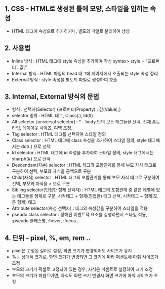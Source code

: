 ## 1. CSS - HTML로 생성된 틀에 모양, 스타일을 입히는 속성
- HTML 태그에 속성으로 추가하거나, 별도의 파일로 분리하여 생성

## 2. 사용법
- Inline 방식 : HTML 태그에 style 속성을 추가하여 작성
  syntax> style = "프로퍼티 : 값;"
- Internal 방식 : HTML 파일의 head 태그에 페이지에서 호출되는 style 속성 정리
- External 방식 : style 속성을 별도의 파일로 생성하여 호출

## 3. Internal, External 방식의 문법
- 형식 : 선택자(Selector) {프로퍼티(Property) : 값(Value);}
- selector 종류 : HTML 태그, Class(.), Id(#)
- All selector (universal selector) : * - body 안의 모든 태그들을 선택, 전체 폰트 타입, 레이아웃 사이즈, 여백 조정..
- Tag selector : HTML 태그를 선택하여 스타일 정의
- Class selector : HTML 태그에 class 속성을 추가하여 스타일 정의, style 태그에서는 dot(.) 으로 선택
- Id selector : HTML 태그에 id 속성을 추가하여 스타일 정의, style 태그에서는 sharph(#) 으로 선택
- Descendant(자손) selector : HTML 태그의 포함관계를 통해 부모 자식 태그로 구분하여 선택, 부모와 자식을 공백으로 구분
- Child(자식) selector : HTML 태그의 포함관계를 통해 부모 자식 태그로 구분하여 선택, 부모와 자식을 > 으로 구분
- Sibling selector(인접한 형제 선택자) : HTML 태그의 포함관계 중 같은 레벨에 있는 태그들을 형제로 구분, 시작태그 + 형제(인접한) 태그 선택, 시작태그 ~ 형제(모든 형제) 태그 
- Attribute selector(속성 선택자) : 태그의 속성값을 구분하여 스타일을 적용
- pseudo class selector : 정해진 이벤트적 요소를 실행하면서 스타일 적용, :pseudo 클래스명, :hover, :focus...

## 4. 단위 - pixel, %, em, rem ..
- pixel은 고정된 길이로 설정, 화면 크기가 변경되어도 사이즈가 유지
- %는 상대적 크기로, 화면 크기가 변경되면 그 크기에 따라 퍼센트에 마춰 사이즈가 조정
- 부모의 크기가 픽셀로 고정되어 있는 경우, 자식은 퍼센트로 설정하여 크기 조정
- 부모의 크기가 퍼센트이면, 자식도 화면 크기 변경시 화면 크기에 마춰 사이즈가 조정 




